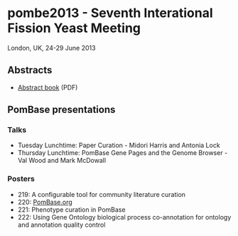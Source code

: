 # pombe2013 - Seventh Interational Fission Yeast Meeting

London, UK, 24-29 June 2013

Abstracts
---------

-   [Abstract
    book](/sites/pombase.org/files/documents/pombe2013_abstractbook-final2.pdf)
    (PDF)

PomBase presentations
---------------------

### Talks

-   Tuesday Lunchtime: Paper Curation - Midori Harris and Antonia Lock
-   Thursday Lunchtime: PomBase Gene Pages and the Genome Browser - Val
    Wood and Mark McDowall

### Posters

-   219: A configurable tool for community literature curation
-   220: [PomBase.org](/sites/pombase.org/files/documents/poster.pdf)
-   221: Phenotype curation in PomBase
-   222: Using Gene Ontology biological process co-annotation for
    ontology and annotation quality control
